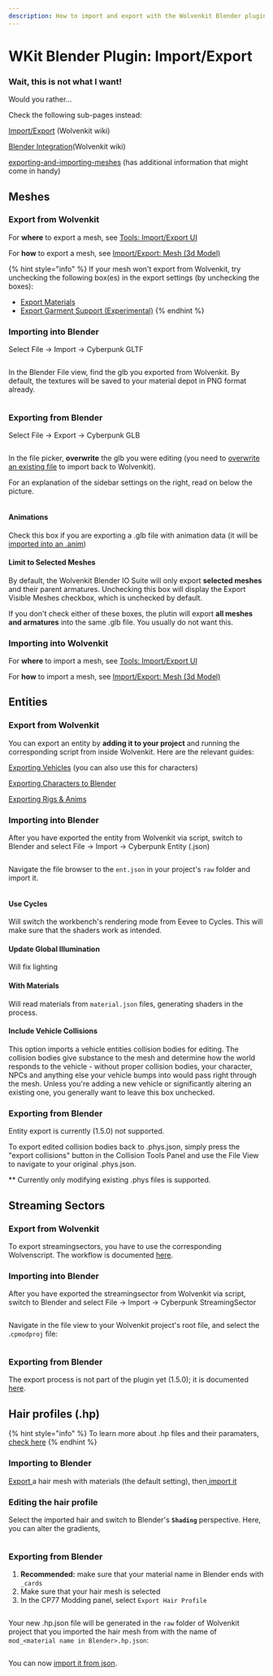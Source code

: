 ```yaml
---
description: How to import and export with the Wolvenkit Blender plugin
---
```


# WKit Blender Plugin: Import/Export

### Wait, this is not what I want!

Would you rather…

Check the following sub-pages instead:

[Import/Export](http://127.0.0.1:5000/s/-MP\_ozZVx2gRZUPXkd4r/wolvenkit-app/usage/import-export "mention") (Wolvenkit wiki)

[Blender Integration](http://127.0.0.1:5000/s/-MP\_ozZVx2gRZUPXkd4r/wolvenkit-app/usage/blender-integration "mention")(Wolvenkit wiki)

[exporting-and-importing-meshes](../../3d-modelling/exporting-and-importing-meshes/ "mention") (has additional information that might come in handy)

## Meshes

### Export from Wolvenkit

For **where** to export a mesh, see [Tools: Import/Export UI](http://127.0.0.1:5000/s/-MP\_ozZVx2gRZUPXkd4r/wolvenkit-app/tools/tools-import-export "mention")

For **how** to export a mesh, see [Import/Export: Mesh (3d Model)](http://127.0.0.1:5000/s/-MP\_ozZVx2gRZUPXkd4r/wolvenkit-app/usage/import-export/models "mention")

{% hint style="info" %}
If your mesh won't export from Wolvenkit, try unchecking the following box(es) in the export settings (by unchecking the boxes):&#x20;

* [Export Materials](http://127.0.0.1:5000/s/-MP\_ozZVx2gRZUPXkd4r/wolvenkit-app/usage/import-export/models#export-materials "mention")
* [Export Garment Support (Experimental)](http://127.0.0.1:5000/s/-MP\_ozZVx2gRZUPXkd4r/wolvenkit-app/usage/import-export/models#export-garment-support-experimental "mention")
{% endhint %}

### Importing into Blender

Select File -> Import -> Cyberpunk GLTF

<figure><img src="https://files.gitbook.com/v0/b/gitbook-x-prod.appspot.com/o/spaces%2F-MP_ozZVx2gRZUPXkd4r%2Fuploads%2FquFu8ZZ9IBOmWUNu4asO%2Fblender_plugin_import.png?alt=media&#x26;token=b0c0e03b-f2fe-4df4-9b92-d5dba61e4d90" alt=""><figcaption></figcaption></figure>

In the Blender File view, find the glb you exported from Wolvenkit. By default, the textures will be saved to your material depot in PNG format already.

<figure><img src="https://files.gitbook.com/v0/b/gitbook-x-prod.appspot.com/o/spaces%2F-MP_ozZVx2gRZUPXkd4r%2Fuploads%2FE5XwVbNoDUK2IE8R5sxq%2Fblender_plugin_import_mesh.png?alt=media&#x26;token=3f459cf4-644f-4db2-9832-853629a89494" alt=""><figcaption></figcaption></figure>

### Exporting from Blender

Select File -> Export -> Cyberpunk GLB

<figure><img src="../../../.gitbook/assets/blender_plugin_export_mesh.png" alt=""><figcaption></figcaption></figure>

In the file picker, **overwrite** the glb you were editing (you need to [overwrite an existing file](http://127.0.0.1:5000/s/-MP\_ozZVx2gRZUPXkd4r/wolvenkit-app/usage/import-export#import) to import back to Wolvenkit).

For an explanation of the sidebar settings on the right, read on below the picture.

<figure><img src="../../../.gitbook/assets/blender_plugin_export_mesh_2.png" alt=""><figcaption></figcaption></figure>

#### Animations

Check this box if you are exporting a .glb file with animation data (it will be [imported into an .anim](../../modding-guides/animations/poses-animations-make-your-own.md#step-3-importing-and-testing))

#### Limit to Selected Meshes

By default, the Wolvenkit Blender IO Suite will only export **selected meshes** and their parent armatures. Unchecking this box will display the Export Visible Meshes checkbox, which is unchecked by default.&#x20;

If you don't check either of these boxes, the plutin will export **all meshes and armatures** into the same .glb file. You usually do not want this.

### Importing into Wolvenkit

For **where** to import a mesh, see [Tools: Import/Export UI](http://127.0.0.1:5000/s/-MP\_ozZVx2gRZUPXkd4r/wolvenkit-app/tools/tools-import-export "mention")

For **how** to import a mesh, see [Import/Export: Mesh (3d Model)](http://127.0.0.1:5000/s/-MP\_ozZVx2gRZUPXkd4r/wolvenkit-app/usage/import-export/models "mention")

## Entities

### Export from Wolvenkit

You can export an entity by **adding it to your project** and running the corresponding script from inside Wolvenkit. Here are the relevant guides:

&#x20;[Exporting Vehicles](http://127.0.0.1:5000/s/-MP\_ozZVx2gRZUPXkd4r/modding-community/exporting-to-blender/exporting-vehicles "mention") (you can also use this for characters)

&#x20;[Exporting Characters to Blender](http://127.0.0.1:5000/s/-MP\_ozZVx2gRZUPXkd4r/modding-community/exporting-to-blender "mention")

&#x20;[Exporting Rigs & Anims](http://127.0.0.1:5000/s/-MP\_ozZVx2gRZUPXkd4r/modding-community/exporting-to-blender/exporting-rigs-and-anims "mention")

### Importing into Blender

After you have exported the entity from Wolvenkit via script, switch to Blender and select File -> Import -> Cyberpunk Entity (.json)

<figure><img src="../../../.gitbook/assets/blender_plugin_import_entity.png" alt=""><figcaption></figcaption></figure>

Navigate the file browser to the `ent.json` in your project's `raw` folder and import it.

<figure><img src="../../../.gitbook/assets/blender_plugin_import_entity_2.png" alt=""><figcaption></figcaption></figure>

#### Use Cycles

Will switch the workbench's rendering mode from Eevee to Cycles. This will make sure that the shaders work as intended.

#### Update Global Illumination

Will fix lighting

#### With Materials

Will read materials from `material.json` files, generating shaders in the process.

#### Include Vehicle Collisions

This option imports a vehicle entities collision bodies for editing. The collision bodies give substance to the mesh and determine how the world responds to the vehicle - without proper collision bodies, your character, NPCs and anything else your vehicle bumps into would pass right through the mesh. Unless you're adding a new vehicle or significantly altering an existing one, you generally want to leave this box unchecked.

### Exporting from Blender

Entity export is currently (1.5.0) not supported.

To export edited collision bodies back to .phys.json, simply press the "export collisions" button in the Collision Tools Panel and use the File View to navigate to your original .phys.json.

\*\* Currently only modifying existing .phys files is supported.

## Streaming Sectors

### Export from Wolvenkit

To export streamingsectors, you have to use the corresponding Wolvenscript. The workflow is documented [here](../../modding-guides/world-editing/editing-locations-in-blender.md#exporting-streaming-sectors-to-blender).&#x20;

### Importing into Blender

After you have exported the streamingsector from Wolvenkit via script, switch to Blender and select File -> Import -> Cyberpunk StreamingSector

<figure><img src="../../../.gitbook/assets/blender_plugin_import_sector.png" alt=""><figcaption></figcaption></figure>

Navigate in the file view to your Wolvenkit project's root file, and select the .`cpmodproj` file:

<figure><img src="../../../.gitbook/assets/blender_plugin_import_sector_2.png" alt=""><figcaption></figcaption></figure>

### Exporting from Blender

The export process is not part of the plugin yet (1.5.0); it is documented [here](../../modding-guides/world-editing/editing-locations-in-blender.md#importing-back-into-cyberpunk).&#x20;



## Hair profiles (.hp)

{% hint style="info" %}
To learn more about .hp files and their paramaters, [check here](https://wiki.redmodding.org/cyberpunk-2077-modding/for-mod-creators/materials/cyberpunk-hair-material)
{% endhint %}

### Importing to Blender

[Export ](http://127.0.0.1:5000/s/-MP\_ozZVx2gRZUPXkd4r/wolvenkit-app/usage/import-export/models#exporting-mesh-files)a hair mesh with materials (the default setting), then[ import it](wkit-blender-plugin-import-export.md#importing-into-blender)

### Editing the hair profile

Select the imported hair and switch to Blender's **`Shading`**  perspective. Here, you can alter the gradients,

<figure><img src="../../../.gitbook/assets/blender_plugin_hair_colour.png" alt=""><figcaption></figcaption></figure>

### Exporting from Blender

1. **Recommended:** make sure that your material name in Blender ends with `_cards`
2. Make sure that your hair mesh is selected
3. In the CP77 Modding panel, select `Export Hair Profile`&#x20;

<figure><img src="../../../.gitbook/assets/blender_plugin_export_hp.png" alt=""><figcaption></figcaption></figure>

Your new .hp.json file will be generated in the `raw` folder of Wolvenkit project that you imported the hair mesh from with the name of `mod_<material name in Blender>.hp.json`:

<figure><img src="../../../.gitbook/assets/blender_plugin_hp_file.png" alt=""><figcaption></figcaption></figure>

You can now [import it from json](http://127.0.0.1:5000/s/-MP\_ozZVx2gRZUPXkd4r/wolvenkit-app/usage/import-export/import-export-as-json#import-as-json).

